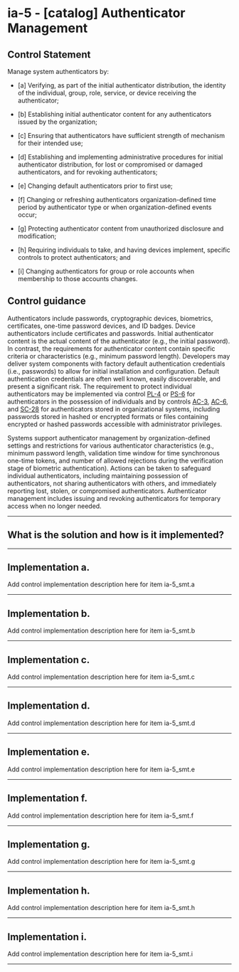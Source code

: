# ia-5 - \[catalog\] Authenticator Management

## Control Statement

Manage system authenticators by:

- \[a\] Verifying, as part of the initial authenticator distribution, the identity of the individual, group, role, service, or device receiving the authenticator;

- \[b\] Establishing initial authenticator content for any authenticators issued by the organization;

- \[c\] Ensuring that authenticators have sufficient strength of mechanism for their intended use;

- \[d\] Establishing and implementing administrative procedures for initial authenticator distribution, for lost or compromised or damaged authenticators, and for revoking authenticators;

- \[e\] Changing default authenticators prior to first use;

- \[f\] Changing or refreshing authenticators organization-defined time period by authenticator type or when organization-defined events occur;

- \[g\] Protecting authenticator content from unauthorized disclosure and modification;

- \[h\] Requiring individuals to take, and having devices implement, specific controls to protect authenticators; and

- \[i\] Changing authenticators for group or role accounts when membership to those accounts changes.

## Control guidance

Authenticators include passwords, cryptographic devices, biometrics, certificates, one-time password devices, and ID badges. Device authenticators include certificates and passwords. Initial authenticator content is the actual content of the authenticator (e.g., the initial password). In contrast, the requirements for authenticator content contain specific criteria or characteristics (e.g., minimum password length). Developers may deliver system components with factory default authentication credentials (i.e., passwords) to allow for initial installation and configuration. Default authentication credentials are often well known, easily discoverable, and present a significant risk. The requirement to protect individual authenticators may be implemented via control [PL-4](#pl-4) or [PS-6](#ps-6) for authenticators in the possession of individuals and by controls [AC-3](#ac-3), [AC-6](#ac-6), and [SC-28](#sc-28) for authenticators stored in organizational systems, including passwords stored in hashed or encrypted formats or files containing encrypted or hashed passwords accessible with administrator privileges.

Systems support authenticator management by organization-defined settings and restrictions for various authenticator characteristics (e.g., minimum password length, validation time window for time synchronous one-time tokens, and number of allowed rejections during the verification stage of biometric authentication). Actions can be taken to safeguard individual authenticators, including maintaining possession of authenticators, not sharing authenticators with others, and immediately reporting lost, stolen, or compromised authenticators. Authenticator management includes issuing and revoking authenticators for temporary access when no longer needed.

______________________________________________________________________

## What is the solution and how is it implemented?

<!-- Please leave this section blank and enter implementation details in the parts below. -->

______________________________________________________________________

## Implementation a.

Add control implementation description here for item ia-5_smt.a

______________________________________________________________________

## Implementation b.

Add control implementation description here for item ia-5_smt.b

______________________________________________________________________

## Implementation c.

Add control implementation description here for item ia-5_smt.c

______________________________________________________________________

## Implementation d.

Add control implementation description here for item ia-5_smt.d

______________________________________________________________________

## Implementation e.

Add control implementation description here for item ia-5_smt.e

______________________________________________________________________

## Implementation f.

Add control implementation description here for item ia-5_smt.f

______________________________________________________________________

## Implementation g.

Add control implementation description here for item ia-5_smt.g

______________________________________________________________________

## Implementation h.

Add control implementation description here for item ia-5_smt.h

______________________________________________________________________

## Implementation i.

Add control implementation description here for item ia-5_smt.i

______________________________________________________________________
